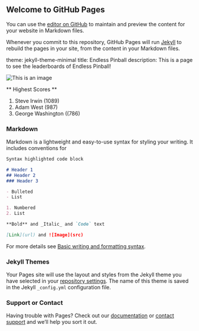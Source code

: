 ## Welcome to GitHub Pages

You can use the [editor on GitHub](https://github.com/triscuitcircuit/endlesspinball-website/edit/gh-pages/index.md) to maintain and preview the content for your website in Markdown files.

Whenever you commit to this repository, GitHub Pages will run [Jekyll](https://jekyllrb.com/) to rebuild the pages in your site, from the content in your Markdown files.

theme: jekyll-theme-minimal
title: Endless Pinball
description: This is a page to see the leaderboards of Endless Pinball!

![This is an image](https://cdn.discordapp.com/attachments/946512341716066327/968897446300250112/Untitled_Artwork_6.png)

** Highest Scores **

1. Steve Irwin (1089)
2. Adam West (987)
3. George Washington ((786)


### Markdown

Markdown is a lightweight and easy-to-use syntax for styling your writing. It includes conventions for

```markdown
Syntax highlighted code block

# Header 1
## Header 2
### Header 3

- Bulleted
- List

1. Numbered
2. List

**Bold** and _Italic_ and `Code` text

[Link](url) and ![Image](src)
```

For more details see [Basic writing and formatting syntax](https://docs.github.com/en/github/writing-on-github/getting-started-with-writing-and-formatting-on-github/basic-writing-and-formatting-syntax).

### Jekyll Themes

Your Pages site will use the layout and styles from the Jekyll theme you have selected in your [repository settings](https://github.com/triscuitcircuit/endlesspinball-website/settings/pages). The name of this theme is saved in the Jekyll `_config.yml` configuration file.

### Support or Contact

Having trouble with Pages? Check out our [documentation](https://docs.github.com/categories/github-pages-basics/) or [contact support](https://support.github.com/contact) and we’ll help you sort it out.
